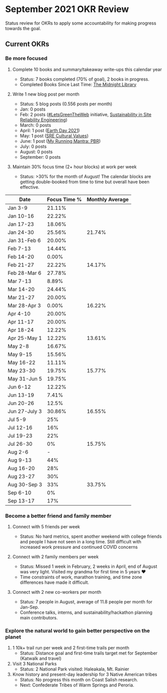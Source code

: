 # September 2021 OKR Review

Status review for OKRs to apply some accountability for making progress towards the goal.

## Current OKRs

### Be more focused
1. Complete 10 books and summary/takeaway write-ups this calendar year  
    * Status: 7 books completed (70% of goal), 2 books in progress.  
    * Completed Books Since Last Time: [The Midnight Library](/archive/books/the-midnight-library.md) 
        
1. Write 1 new blog post per month  
    * Status: 5 blog posts (0.556 posts per month)  
    * Jan: 0 posts 
    * Feb: 2 posts ([#LetsGreenTheWeb](https://dubrie.medium.com/letsgreentheweb-together-d54e81f1bdb6) initiative, [Sustainability in Site Reliability Engineering](https://devblogs.microsoft.com/sustainable-software/sustainability-in-site-reliability-engineering-sre/))
    * March: 0 posts 
    * April: 1 post ([Earth Day 2021](https://dubrie.medium.com/earth-day-2021-3273142ea860))
    * May: 1 post ([SRE Cultural Values](https://dubrie.medium.com/sre-cultural-values-a0073b475183))
    * June: 1 post ([My Running Mantra: PBR](https://dubrie.medium.com/my-running-mantra-pbr-c10dfe6a6709))
    * July: 0 posts
    * August: 0 posts
    * September: 0 posts

1. Maintain 30% focus time (2+ hour blocks) at work per week  
    * Status: >30% for the month of August! The calendar blocks are getting double-booked from time to time but overall have been effective.

|Date|Focus Time %|Monthly Average|
  |------|------|------|
  | Jan 3-9 | 21.11% | |
  | Jan 10-16 | 22.22% | | 
  | Jan 17-23 | 18.06% | |
  | Jan 24-30 | 25.56% | 21.74% |
  | Jan 31-Feb 6 | 20.00% | |
  | Feb 7-13 | 14.44% | |
  | Feb 14-20 | 0.00% | |
  | Feb 21-27 | 22.22% | 14.17% | 
  | Feb 28-Mar 6 | 27.78% | | 
  | Mar 7-13 | 8.89% | | 
  | Mar 14-20 | 24.44% | | 
  | Mar 21-27 | 20.00% | |
  | Mar 28-Apr 3 | 0.00% | 16.22% |
  | Apr 4-10 | 20.00% | |
  | Apr 11-17 | 20.00% | |
  | Apr 18-24 | 12.22% | |
  | Apr 25-May 1 | 12.22% | 13.61% |
  | May 2-8 | 16.67% | |
  | May 9-15 | 15.56% | |
  | May 16-22 | 11.11% | |
  | May 23-30 | 19.75% | 15.77% |
  | May 31-Jun 5 | 19.75% | |
  | Jun 6-12 | 12.22% |  |
  | Jun 13-19 | 7.41% |  |
  | Jun 20-26 | 12.5% |  |
  | Jun 27-July 3 | 30.86% | 16.55% |
  | Jul 5-9 | 25% | |
  | Jul 12-16 | 16% | |
  | Jul 19-23 | 22% | |
  | Jul 26-30 | 0% | 15.75% |
  | Aug 2-6 | - | |
  | Aug 9-13 | 44% | |
  | Aug 16-20 | 28% | |
  | Aug 23-27 | 30% | |
  | Aug 30-Sep 3 | 33% | 33.75% |
  | Sep 6-10 | 0% | |
  | Sep 13-17 | 17% | |

### Become a better friend and family member
1. Connect with 5 friends per week  
    * Status: No hard metrics, spent another weekend with college friends and people I have not seen in a long time. Still difficult with increased work pressure and continued COVID concerns   
  
1. Connect with 2 family members per week  
    * Status: Missed 1 week in February, 2 weeks in April, end of August was very light. Visited my grandma for first time in 5 years :heart:
    * Time constraints of work, marathon training, and time zone differences have made it difficult.  
  
1. Connect with 2 new co-workers per month  
    * Status: 7 people in August, average of 11.8 people per month for Jan-Sep.  
    * Conference talks, interns, and sustainability/hackathon planning main contributors.  

### Explore the natural world to gain better perspective on the planet
1. 1 10k+ trail run per week and 2 first-time trails per month  
    * Status: Distance goal and first-time trails target met for September (Katwalk and travel)
1. Visit 3 National Parks  
    * Status: 2 National Park visited: Haleakala, Mt. Rainier  
1. Know history and present-day leadership for 3 Native American tribes  
    * Status: No progress this month on Coast Salish research. 
    * Next: Confederate Tribes of Warm Springs and Peroria. 

